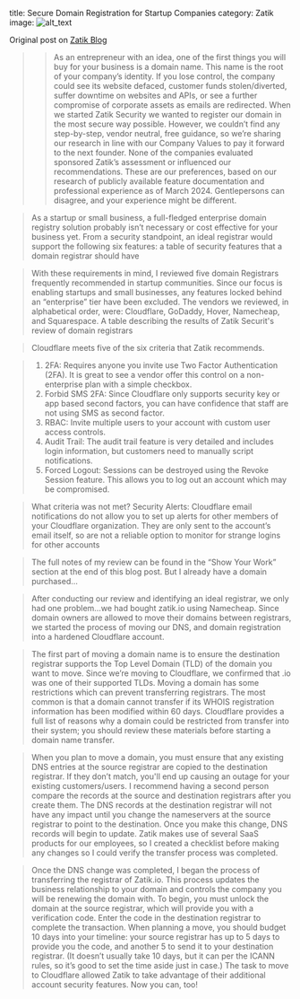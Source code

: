 title: Secure Domain Registration for Startup Companies
category: Zatik
image: ![alt_text]({static}/images/Zatik-text.png)

Original post on [Zatik Blog](https://www.zatik.io/blog/secure-domain-registration)

>> As an entrepreneur with an idea, one of the first things you will buy for your business is a domain name. This name is the root of your company’s identity. If you lose control, the company could see its website defaced, customer funds stolen/diverted, suffer downtime on websites and APIs, or see a further compromise of corporate assets as emails are redirected. 
>> When we started Zatik Security we wanted to register our domain in the most secure way possible. However, we couldn’t find any step-by-step, vendor neutral, free guidance, so we’re sharing our research in line with our Company Values to pay it forward to the next founder.
>> None of the companies evaluated sponsored Zatik’s assessment or influenced our recommendations. These are our preferences, based on our research of publicly available feature documentation and professional experience as of March 2024. Gentlepersons can disagree, and your experience might be different.

> As a startup or small business, a full-fledged enterprise domain registry solution probably isn’t necessary or cost effective for your business yet. From a security standpoint, an ideal registrar would support the following six features: 
a table of security features that a domain registrar should have

> With these requirements in mind, I reviewed five domain Registrars frequently recommended in startup communities. Since our focus is enabling startups and small businesses, any features locked behind an “enterprise” tier have been excluded. The vendors we reviewed, in alphabetical order, were: Cloudflare, GoDaddy, Hover, Namecheap, and Squarespace. 
A table describing the results of Zatik Securit's review of domain registrars

> Cloudflare meets five of the six criteria that Zatik recommends.  

> 1. 2FA: Requires anyone you invite use Two Factor Authentication (2FA). It is great to see a vendor offer this control on a non-enterprise plan with a simple checkbox. 
> 1. Forbid SMS 2FA: Since Cloudflare only supports security key or app based second factors, you can have confidence that staff are not using SMS as second factor. 
> 1. RBAC: Invite multiple users to your account with custom user access controls.
> 1. Audit Trail: The audit trail feature is very detailed and includes login information, but customers need to manually script notifications. 
> 1. Forced Logout: Sessions can be destroyed using the Revoke Session feature. This allows you to log out an account which may be compromised.

> What criteria was not met?  Security Alerts: Cloudflare email notifications do not allow you to set up alerts for other members of your Cloudflare organization. They are only sent to the account’s email itself, so are not a reliable option to monitor for strange logins for other accounts

> The full notes of my review can be found in the “Show Your Work” section at the end of this blog post. 
> But I already have a domain purchased…

> After conducting our review and identifying an ideal registrar, we only had one problem…we had bought zatik.io using Namecheap. Since domain owners are allowed to move their domains between registrars, we started the process of moving our DNS, and domain registration into a hardened Cloudflare account. 

> The first part of moving a domain name is to ensure the destination registrar supports the Top Level Domain (TLD) of the domain you want to move. Since we’re moving to Cloudflare, we confirmed that .io was one of their supported TLDs. Moving a domain has some restrictions which can prevent transferring registrars. The most common is that a domain cannot transfer if its WHOIS registration information has been modified within 60 days. Cloudflare provides a full list of reasons why a domain could be restricted from transfer into their system; you should review these materials before starting a domain name transfer. 

> When you plan to move a domain, you must ensure that any existing DNS entries at the source registrar are copied to the destination registrar. If they don’t match, you'll end up causing an outage for your existing customers/users. I recommend having a second person compare the records at the source and destination registrars after you create them. The DNS records at the destination registrar will not have any impact until you change the nameservers at the source registrar to point to the destination. Once you make this change, DNS records will begin to update. Zatik makes use of several SaaS products for our employees, so I created a checklist before making any changes so I could verify the transfer process was completed.  

> Once the DNS change was completed, I began the process of transferring the registrar of Zatik.io. This process updates the business relationship to your domain and controls the company you will be renewing the domain with. To begin, you must unlock the domain at the source registrar, which will provide you with a verification code. Enter the code in the destination registrar to complete the transaction. When planning a move, you should budget 10 days into your timeline: your source registrar has up to 5 days to provide you the code, and another 5 to send it to your destination registrar. (It doesn’t usually take 10 days, but it can per the ICANN rules, so it’s good to set the time aside just in case.) The task to move to Cloudflare allowed Zatik to take advantage of their additional account security features. Now you can, too! 
